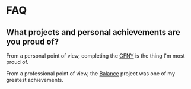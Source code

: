 # FAQ


## What projects and personal achievements are you proud of?

From a personal point of view, completing the [GFNY](personal.md#cycling) is the thing I'm most proud of.

From a professional point of view, the [Balance](projects.md#randomization-and-trial-supply-management----medidata) project was one of my greatest achievements.